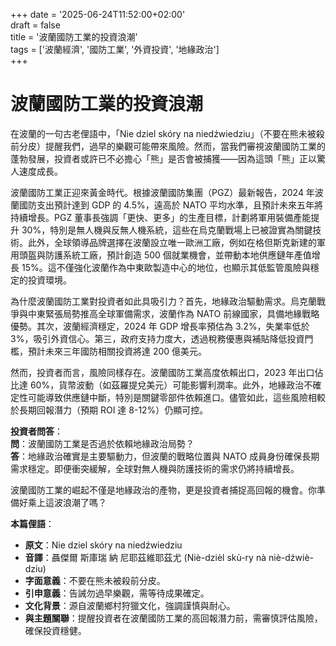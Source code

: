 +++
date = '2025-06-24T11:52:00+02:00'  
draft = false  
title = '波蘭國防工業的投資浪潮'  
tags = ['波蘭經濟', '國防工業', '外資投資', '地緣政治']  
+++

# 波蘭國防工業的投資浪潮

在波蘭的一句古老俚語中，「Nie dziel skóry na niedźwiedziu」（不要在熊未被殺前分皮）提醒我們，過早的樂觀可能帶來風險。然而，當我們審視波蘭國防工業的蓬勃發展，投資者或許已不必擔心「熊」是否會被捕獲——因為這頭「熊」正以驚人速度成長。

波蘭國防工業正迎來黃金時代。根據波蘭國防集團（PGZ）最新報告，2024 年波蘭國防支出預計達到 GDP 的 4.5%，遠高於 NATO 平均水準，且預計未來五年將持續增長。PGZ 董事長強調「更快、更多」的生產目標，計劃將軍用裝備產能提升 30%，特別是無人機與反無人機系統，這些在烏克蘭戰場上已被證實為關鍵技術。此外，全球領導品牌選擇在波蘭設立唯一歐洲工廠，例如在格但斯克新建的軍用頭盔與防護系統工廠，預計創造 500 個就業機會，並帶動本地供應鏈年產值增長 15%。這不僅強化波蘭作為中東歐製造中心的地位，也顯示其低監管風險與穩定的投資環境。

為什麼波蘭國防工業對投資者如此具吸引力？首先，地緣政治驅動需求。烏克蘭戰爭與中東緊張局勢推高全球軍備需求，波蘭作為 NATO 前線國家，具備地緣戰略優勢。其次，波蘭經濟穩定，2024 年 GDP 增長率預估為 3.2%，失業率低於 3%，吸引外資信心。第三，政府支持力度大，透過稅務優惠與補貼降低投資門檻，預計未來三年國防相關投資將達 200 億美元。

然而，投資者而言，風險同樣存在。波蘭國防工業高度依賴出口，2023 年出口佔比達 60%，貨幣波動（如茲羅提兌美元）可能影響利潤率。此外，地緣政治不確定性可能導致供應鏈中斷，特別是關鍵零部件依賴進口。儘管如此，這些風險相較於長期回報潛力（預期 ROI 達 8-12%）仍顯可控。

**投資者問答**：  
**問**：波蘭國防工業是否過於依賴地緣政治局勢？  
**答**：地緣政治確實是主要驅動力，但波蘭的戰略位置與 NATO 成員身份確保長期需求穩定。即便衝突緩解，全球對無人機與防護技術的需求仍將持續增長。

波蘭國防工業的崛起不僅是地緣政治的產物，更是投資者捕捉高回報的機會。你準備好乘上這波浪潮了嗎？

**本篇俚語**：  
- **原文**：Nie dziel skóry na niedźwiedziu  
- **音譯**：聶傑爾 斯庫瑞 納 尼耶茲維耶茲尤 (Niè-dzièl skù-ry nà niè-dźwiè-dziu)  
- **字面意義**：不要在熊未被殺前分皮。  
- **引申意義**：告誡勿過早樂觀，需等待成果確定。  
- **文化背景**：源自波蘭鄉村狩獵文化，強調謹慎與耐心。  
- **與主題關聯**：提醒投資者在波蘭國防工業的高回報潛力前，需審慎評估風險，確保投資穩健。  

